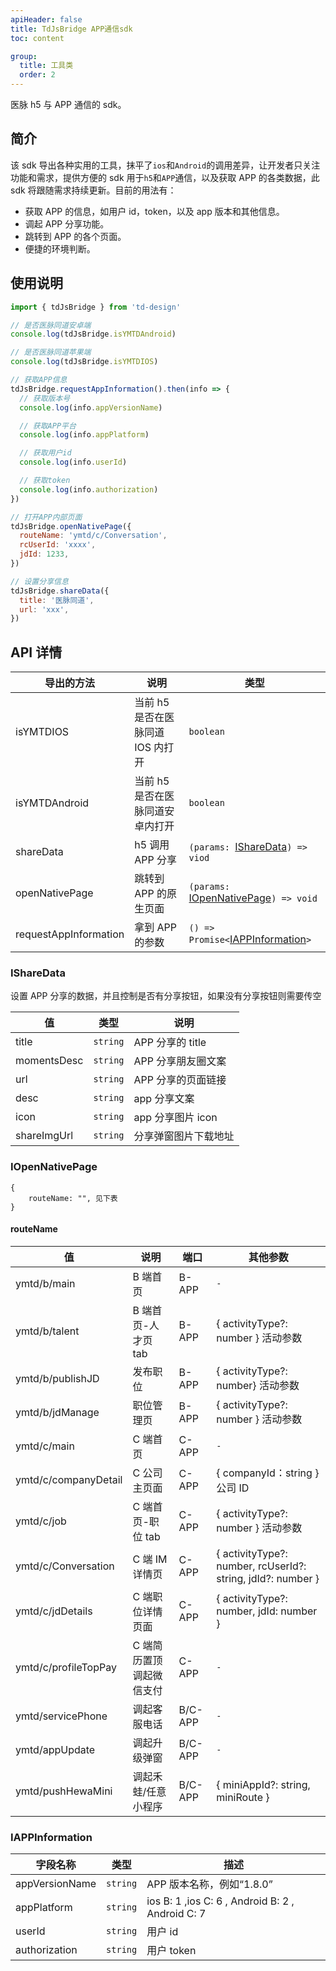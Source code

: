 ```yaml
---
apiHeader: false
title: TdJsBridge APP通信sdk
toc: content

group:
  title: 工具类
  order: 2
---
```


医脉 h5 与 APP 通信的 sdk。

## 简介

该 sdk 导出各种实用的工具，抹平了`ios`和`Android`的调用差异，让开发者只关注功能和需求，提供方便的 sdk 用于`h5`和`APP`通信，以及获取 APP 的各类数据，此 sdk 将跟随需求持续更新。目前的用法有：

- 获取 APP 的信息，如用户 id，token，以及 app 版本和其他信息。
- 调起 APP 分享功能。
- 跳转到 APP 的各个页面。
- 便捷的环境判断。

## 使用说明

<!-- <code src="../../src/utils/tdJsBridge/demos/base.tsx">基本用法</code> -->

```javascript | pure
import { tdJsBridge } from 'td-design'

// 是否医脉同道安卓端
console.log(tdJsBridge.isYMTDAndroid)

// 是否医脉同道苹果端
console.log(tdJsBridge.isYMTDIOS)

// 获取APP信息
tdJsBridge.requestAppInformation().then(info => {
  // 获取版本号
  console.log(info.appVersionName)

  // 获取APP平台
  console.log(info.appPlatform)

  // 获取用户id
  console.log(info.userId)

  // 获取token
  console.log(info.authorization)
})

// 打开APP内部页面
tdJsBridge.openNativePage({
  routeName: 'ymtd/c/Conversation',
  rcUserId: 'xxxx',
  jdId: 1233,
})

// 设置分享信息
tdJsBridge.shareData({
  title: '医脉同道',
  url: 'xxx',
})
```

## API 详情

| 导出的方法            | 说明                              | 类型                                                      |
| --------------------- | --------------------------------- | --------------------------------------------------------- |
| isYMTDIOS             | 当前 h5 是否在医脉同道 IOS 内打开 | `boolean`                                                 |
| isYMTDAndroid         | 当前 h5 是否在医脉同道安卓内打开  | `boolean`                                                 |
| shareData             | h5 调用 APP 分享                  | `(params: `[IShareData](#isharedata)`) => viod`           |
| openNativePage        | 跳转到 APP 的原生页面             | `(params: `[IOpenNativePage](#iopennativepage)`) => void` |
| requestAppInformation | 拿到 APP 的参数                   | `() => Promise<`[IAPPInformation](#iappinformation)`>`    |

### IShareData

设置 APP 分享的数据，并且控制是否有分享按钮，如果没有分享按钮则需要传空

| 值          | 类型     | 说明                 |
| ----------- | -------- | -------------------- |
| title       | `string` | APP 分享的 title     |
| momentsDesc | `string` | APP 分享朋友圈文案   |
| url         | `string` | APP 分享的页面链接   |
| desc        | `string` | app 分享文案         |
| icon        | `string` | app 分享图片 icon    |
| shareImgUrl | `string` | 分享弹窗图片下载地址 |

### IOpenNativePage

```
{
	routeName: "", 见下表
}
```

#### routeName

| 值                   | 说明                     | 端口    | 其他参数                                                    |
| -------------------- | ------------------------ | ------- | ----------------------------------------------------------- |
| ymtd/b/main          | B 端首页                 | B-APP   | `-`                                                         |
| ymtd/b/talent        | B 端首页-人才页 tab      | B-APP   | { activityType?: number } 活动参数                          |
| ymtd/b/publishJD     | 发布职位                 | B-APP   | { activityType?: number} 活动参数                           |
| ymtd/b/jdManage      | 职位管理页               | B-APP   | { activityType?: number } 活动参数                          |
| ymtd/c/main          | C 端首页                 | C-APP   | `-`                                                         |
| ymtd/c/companyDetail | C 公司主页面             | C-APP   | { companyId：string } 公司 ID                               |
| ymtd/c/job           | C 端首页-职位 tab        | C-APP   | { activityType?: number } 活动参数                          |
| ymtd/c/Conversation  | C 端 IM 详情页           | C-APP   | { activityType?: number, rcUserId?: string, jdId?: number } |
| ymtd/c/jdDetails     | C 端职位详情页面         | C-APP   | { activityType?: number, jdId: number }                     |
| ymtd/c/profileTopPay | C 端简历置顶调起微信支付 | C-APP   | `-`                                                         |
| ymtd/servicePhone    | 调起客服电话             | B/C-APP | `-`                                                         |
| ymtd/appUpdate       | 调起升级弹窗             | B/C-APP | `-`                                                         |
| ymtd/pushHewaMini    | 调起禾蛙/任意小程序      | B/C-APP | { miniAppId?: string, miniRoute }                           |

### IAPPInformation

| 字段名称       | 类型     | 描述                                             |
| -------------- | -------- | ------------------------------------------------ |
| appVersionName | `string` | APP 版本名称，例如“1.8.0”                        |
| appPlatform    | `string` | ios B: 1 ,ios C: 6 , Android B: 2 , Android C: 7 |
| userId         | `string` | 用户 id                                          |
| authorization  | `string` | 用户 token                                       |
